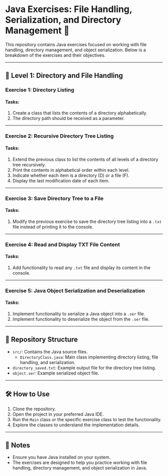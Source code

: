 # Java Exercises: File Handling, Serialization, and Directory Management 📂

This repository contains Java exercises focused on working with file handling, directory management, and object serialization. Below is a breakdown of the exercises and their objectives.

---

## 🧠 Level 1: Directory and File Handling

### Exercise 1: Directory Listing

#### Tasks:
1. Create a class that lists the contents of a directory alphabetically.
2. The directory path should be received as a parameter.

---

### Exercise 2: Recursive Directory Tree Listing

#### Tasks:
1. Extend the previous class to list the contents of all levels of a directory tree recursively.
2. Print the contents in alphabetical order within each level.
3. Indicate whether each item is a directory (D) or a file (F).
4. Display the last modification date of each item.

---

### Exercise 3: Save Directory Tree to a File

#### Tasks:
1. Modify the previous exercise to save the directory tree listing into a `.txt` file instead of printing it to the console.

---

### Exercise 4: Read and Display TXT File Content

#### Tasks:
1. Add functionality to read any `.txt` file and display its content in the console.

---

### Exercise 5: Java Object Serialization and Deserialization

#### Tasks:
1. Implement functionality to serialize a Java object into a `.ser` file.
2. Implement functionality to deserialize the object from the `.ser` file.

---

## 📂 Repository Structure

- `src/`: Contains the Java source files.
    - `DirectoryClass.java`: Main class implementing directory listing, file handling, and serialization.
- `directory_saved.txt`: Example output file for the directory tree listing.
- `object.ser`: Example serialized object file.

---

## 🛠️ How to Use

1. Clone the repository.
2. Open the project in your preferred Java IDE.
3. Run the `Main` class or the specific exercise class to test the functionality.
4. Explore the classes to understand the implementation details.

---

## 📝 Notes

- Ensure you have Java installed on your system.
- The exercises are designed to help you practice working with file handling, directory management, and object serialization in Java.


